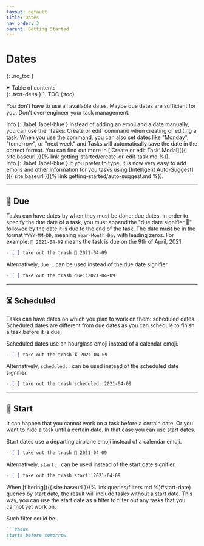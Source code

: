 ```yaml
---
layout: default
title: Dates
nav_order: 3
parent: Getting Started
---
```


# Dates

{: .no_toc }

<details open markdown="block">
  <summary>
    Table of contents
  </summary>
  {: .text-delta }
1. TOC
{:toc}
</details>

You don't have to use all available dates.
Maybe due dates are sufficient for you.
Don't over-engineer your task management.

<div class="code-example" markdown="1">
Info
{: .label .label-blue }
Instead of adding an emoji and a date manually, you can use the `Tasks: Create or edit` command when creating or editing a task.
When you use the command, you can also set dates like "Monday", "tomorrow", or "next week" and Tasks will automatically save the date in the correct format.
You can find out more in [‘Create or edit Task’ Modal]({{ site.baseurl }}{% link getting-started/create-or-edit-task.md %}).
</div>

<div class="code-example" markdown="1">
Info
{: .label .label-blue }
If you prefer to type, it is now very easy to add emojis and other information for you tasks using [Intelligent Auto-Suggest]({{ site.baseurl }}{% link getting-started/auto-suggest.md %}).
</div>

---

## 📅 Due

Tasks can have dates by when they must be done: due dates.
In order to specify the due date of a task, you must append the "due date signifier 📅" followed by the date it is due to the end of the task.
The date must be in the format `YYYY-MM-DD`, meaning `Year-Month-Day` with leading zeros.
For example: `📅 2021-04-09` means the task is due on the 9th of April, 2021.

```markdown
- [ ] take out the trash 📅 2021-04-09
```

Alternatively, `due::` can be used instead of the due date signifier.

```markdown
- [ ] take out the trash due::2021-04-09
```

---

## ⏳ Scheduled

Tasks can have dates on which you plan to work on them: scheduled dates.
Scheduled dates are different from due dates as you can schedule to finish a task before it is due.

Scheduled dates use an hourglass emoji instead of a calendar emoji.

```markdown
- [ ] take out the trash ⏳ 2021-04-09
```

Alternatively, `scheduled::` can be used instead of the scheduled date signifier.

```markdown
- [ ] take out the trash scheduled::2021-04-09
```

---

## 🛫 Start

It can happen that you cannot work on a task before a certain date.
Or you want to hide a task until a certain date.
In that case you can use start dates.

Start dates use a departing airplane emoji instead of a calendar emoji.

```markdown
- [ ] take out the trash 🛫 2021-04-09
```

Alternatively, `start::` can be used instead of the start date signifier.

```markdown
- [ ] take out the trash start::2021-04-09
```


When [filtering]({{ site.baseurl }}{% link queries/filters.md %}#start-date) queries by start date,
the result will include tasks without a start date.
This way, you can use the start date as a filter to filter out any tasks that you cannot yet work on.

Such filter could be:

````markdown
```tasks
starts before tomorrow
```
````
